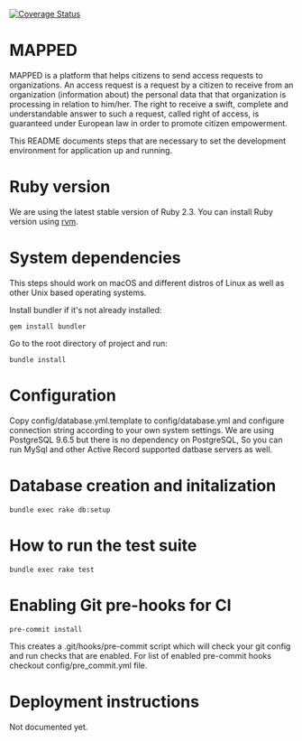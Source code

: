 [![Coverage Status](https://coveralls.io/repos/github/hadiasghari/MAPPED/badge.svg)](https://coveralls.io/github/hadiasghari/MAPPED)

# MAPPED

MAPPED is a platform that helps citizens to send access requests to organizations. An access request is a request by a citizen to receive from an organization (information about) the personal data that that organization is processing in relation to him/her. The right to receive a swift, complete and understandable answer to such a request, called right of access, is guaranteed under European law in order to promote citizen empowerment.

This README documents steps that are necessary to set the development environment for application up and running.

# Ruby version

We are using the latest stable version of Ruby 2.3. You can install Ruby version using [rvm](https://rvm.io).

# System dependencies

This steps should work on macOS and different distros of Linux as well as other Unix based operating systems.

Install bundler if it's not already installed:

`gem install bundler`

Go to the root directory of project and run:

`bundle install`

# Configuration

Copy config/database.yml.template to config/database.yml and configure connection string according to your own system settings. We are using PostgreSQL 9.6.5 but there is no dependency on PostgreSQL, So you can run MySql and other Active Record supported datbase servers as well.

# Database creation and initalization

`bundle exec rake db:setup`

# How to run the test suite

`bundle exec rake test`

# Enabling Git pre-hooks for CI

`pre-commit install`

This creates a .git/hooks/pre-commit script which will check your git config and run checks that are enabled. For list of enabled pre-commit hooks checkout config/pre_commit.yml file.

# Deployment instructions

Not documented yet.
